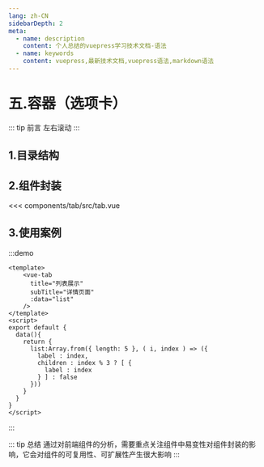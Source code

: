```yaml
---
lang: zh-CN
sidebarDepth: 2
meta:
  - name: description
    content: 个人总结的vuepress学习技术文档-语法
  - name: keywords
    content: vuepress,最新技术文档,vuepress语法,markdown语法
---
```


# 五.容器（选项卡）

::: tip 前言
左右滚动
:::

## 1.目录结构

## 2.组件封装

<<< components/tab/src/tab.vue

## 3.使用案例

:::demo

```vue
<template>
    <vue-tab 
      title="列表展示" 
      subTitle="详情页面" 
      :data="list"
    />
</template>
<script>
export default {
  data(){
    return {
      list:Array.from({ length: 5 }, ( i, index ) => ({
        label : index,
        children : index % 3 ? [ {
          label : index
        } ] : false
      }))
    }
  }
}
</script>
```

:::

::: tip 总结
通过对前端组件的分析，需要重点关注组件中易变性对组件封装的影响，它会对组件的可复用性、可扩展性产生很大影响
:::
